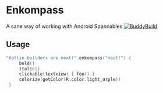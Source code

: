 # Enkompass
A sane way of working with Android Spannables
[![BuddyBuild](https://dashboard.buddybuild.com/api/statusImage?appID=5a76b835336d9f0001a00f1f&branch=master&build=latest)](https://dashboard.buddybuild.com/apps/5a76b835336d9f0001a00f1f/build/latest?branch=master)

## Usage
```kotlin
"Kotlin builders are neat!".enkompass("neat!") {
     bold()
     italic()
     clickable(textview) { foo() }
     colorize(getColor(R.color.light_urple))
 }
```
